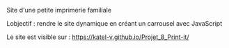 Site d'une petite imprimerie familiale 

Lobjectif : rendre le site dynamique en créant un carrousel avec JavaScript

Le site est visible sur : https://katel-v.github.io/Projet_8_Print-it/
